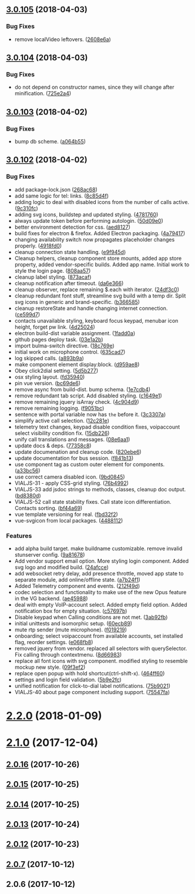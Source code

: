<a name="3.0.105"></a>
## [3.0.105](https://github.com/voipgrid/vialer-js/compare/v3.0.104...v3.0.105) (2018-04-03)


### Bug Fixes

* remove localVideo leftovers. ([2608e6a](https://github.com/voipgrid/vialer-js/commit/2608e6a))



<a name="3.0.104"></a>
## [3.0.104](https://github.com/voipgrid/vialer-js/compare/v3.0.103...v3.0.104) (2018-04-03)


### Bug Fixes

* do not depend on constructor names, since they will change after minification. ([725e2a4](https://github.com/voipgrid/vialer-js/commit/725e2a4))



<a name="3.0.103"></a>
## [3.0.103](https://github.com/voipgrid/vialer-js/compare/v3.0.102...v3.0.103) (2018-04-02)


### Bug Fixes

* bump db scheme. ([a064b55](https://github.com/voipgrid/vialer-js/commit/a064b55))



<a name="3.0.102"></a>
## [3.0.102](https://github.com/voipgrid/vialer-js/compare/v2.2.0...v3.0.102) (2018-04-02)


### Bug Fixes

* add package-lock.json ([268ac68](https://github.com/voipgrid/vialer-js/commit/268ac68))
* add same logic for tel: links. ([8c85d4f](https://github.com/voipgrid/vialer-js/commit/8c85d4f))
* adding logic to deal with disabled icons from the number of calls active. ([9c310fc](https://github.com/voipgrid/vialer-js/commit/9c310fc))
* adding svg icons, buildstep and updated styling. ([4781760](https://github.com/voipgrid/vialer-js/commit/4781760))
* always update token before performing autologin. ([50d09e0](https://github.com/voipgrid/vialer-js/commit/50d09e0))
* better environment detection for css. ([aed8127](https://github.com/voipgrid/vialer-js/commit/aed8127))
* build fixes for electron & firefox. Added Electron packaging. ([4a79417](https://github.com/voipgrid/vialer-js/commit/4a79417))
* changing availability switch now propagates placeholder changes properly. ([4918fd0](https://github.com/voipgrid/vialer-js/commit/4918fd0))
* cleanup connection state handling. ([e9f945d](https://github.com/voipgrid/vialer-js/commit/e9f945d))
* Cleanup helpers, cleanup component store mounts, added app store property, added vendor-specific builds. Added app name. Initial work to style the login page. ([808aa57](https://github.com/voipgrid/vialer-js/commit/808aa57))
* cleanup label styling. ([873acaf](https://github.com/voipgrid/vialer-js/commit/873acaf))
* cleanup notification after timeout. ([da6e366](https://github.com/voipgrid/vialer-js/commit/da6e366))
* cleanup observer, replace remaining $.each with iterator. ([24df3c0](https://github.com/voipgrid/vialer-js/commit/24df3c0))
* cleanup redundant font stuff, streamline svg build with a temp dir. Split svg icons in generic and brand-specific. ([b366585](https://github.com/voipgrid/vialer-js/commit/b366585))
* cleanup restoreState and handle changing internet connection. ([ce599d7](https://github.com/voipgrid/vialer-js/commit/ce599d7))
* contacts unavailable styling, keyboard focus keypad, menubar icon height, forget pw link. ([4d25024](https://github.com/voipgrid/vialer-js/commit/4d25024))
* electron build-dist variable assignment. ([1fadd0a](https://github.com/voipgrid/vialer-js/commit/1fadd0a))
* github pages deploy task. ([03e1a2b](https://github.com/voipgrid/vialer-js/commit/03e1a2b))
* import bulma-switch directive. ([18c769e](https://github.com/voipgrid/vialer-js/commit/18c769e))
* initial work on microphone control. ([635cad7](https://github.com/voipgrid/vialer-js/commit/635cad7))
* log skipped calls. ([a893b9a](https://github.com/voipgrid/vialer-js/commit/a893b9a))
* make component element display:block. ([d959ae8](https://github.com/voipgrid/vialer-js/commit/d959ae8))
* Obey click2dial setting. ([5d5b277](https://github.com/voipgrid/vialer-js/commit/5d5b277))
* osx styling layout. ([fd35940](https://github.com/voipgrid/vialer-js/commit/fd35940))
* pin vue version. ([bc69de6](https://github.com/voipgrid/vialer-js/commit/bc69de6))
* remove async from build-dist. bump schema. ([1e7cdb4](https://github.com/voipgrid/vialer-js/commit/1e7cdb4))
* remove redundant tab script. Add disabled styling. ([c1649e1](https://github.com/voipgrid/vialer-js/commit/c1649e1))
* remove remaining jquery isArray check. ([4c904d9](https://github.com/voipgrid/vialer-js/commit/4c904d9))
* remove remaining logging. ([f9051bc](https://github.com/voipgrid/vialer-js/commit/f9051bc))
* sentence with portal variable now has `the` before it. ([3c3307a](https://github.com/voipgrid/vialer-js/commit/3c3307a))
* simplify active call selection. ([12c281e](https://github.com/voipgrid/vialer-js/commit/12c281e))
* telemetry text changes, keypad disable condition fixes, voipaccount select visibility condition fix. ([15db226](https://github.com/voipgrid/vialer-js/commit/15db226))
* unify call translations and messages. ([08e6aa1](https://github.com/voipgrid/vialer-js/commit/08e6aa1))
* update docs & deps. ([77358c8](https://github.com/voipgrid/vialer-js/commit/77358c8))
* update documenation and cleanup code. ([820ebe6](https://github.com/voipgrid/vialer-js/commit/820ebe6))
* update documentation for bus session. ([f841b13](https://github.com/voipgrid/vialer-js/commit/f841b13))
* use component tag as custom outer element for components. ([a33bc56](https://github.com/voipgrid/vialer-js/commit/a33bc56))
* use correct camera disabled icon. ([9bd0845](https://github.com/voipgrid/vialer-js/commit/9bd0845))
* VIALJS-31 - apply CSS-grid styling. ([76b4992](https://github.com/voipgrid/vialer-js/commit/76b4992))
* VIALJS-33 add jsdoc strings to methods, classes, cleanup doc output. ([bd8380d](https://github.com/voipgrid/vialer-js/commit/bd8380d))
* VIALJS-52 call state stability fixes. Call state icon differentiation. Contacts sorting. ([bf44a69](https://github.com/voipgrid/vialer-js/commit/bf44a69))
* vue template versioning for real. ([fbd32f2](https://github.com/voipgrid/vialer-js/commit/fbd32f2))
* vue-svgicon from local packages. ([4488112](https://github.com/voipgrid/vialer-js/commit/4488112))


### Features

* add alpha build target. make buildname customizable. remove invalid stunserver config. ([9a81678](https://github.com/voipgrid/vialer-js/commit/9a81678))
* Add vendor support email option. More styling login component. Added svg logo and modified build. ([24afcce](https://github.com/voipgrid/vialer-js/commit/24afcce))
* add websocket retry delay, add presence throttle, moved app state to separate module, add online/offline state. ([a7b24f1](https://github.com/voipgrid/vialer-js/commit/a7b24f1))
* Added Telemetry component and events. ([212f49d](https://github.com/voipgrid/vialer-js/commit/212f49d))
* codec selection and functionality to make use of the new Opus feature in the VG backend. ([ae45988](https://github.com/voipgrid/vialer-js/commit/ae45988))
* deal with empty VoIP-account select. Added empty field option. Added notification box for empty situation. ([c57697b](https://github.com/voipgrid/vialer-js/commit/c57697b))
* Disable keypad when Calling conditions are not met. ([3ab92fb](https://github.com/voipgrid/vialer-js/commit/3ab92fb))
* initial unittests and isomorphic setup. ([60ecb89](https://github.com/voipgrid/vialer-js/commit/60ecb89))
* mute rtp sender (mute microphone). ([f019219](https://github.com/voipgrid/vialer-js/commit/f019219))
* onboarding; select voipaccount from available accounts, set installed flag, reorder settings. ([e068fb8](https://github.com/voipgrid/vialer-js/commit/e068fb8))
* removed jquery from vendor. replaced all selectors with querySelector. Fix calling through contextmenu. ([8d66983](https://github.com/voipgrid/vialer-js/commit/8d66983))
* replace all font icons with svg component. modified styling to resemble mockup new style. ([09f3ef2](https://github.com/voipgrid/vialer-js/commit/09f3ef2))
* replace open popup with hold shortcut(ctrl-shift-x). ([464ff60](https://github.com/voipgrid/vialer-js/commit/464ff60))
* settings and login field validation. ([5b9e2fc](https://github.com/voipgrid/vialer-js/commit/5b9e2fc))
* unified notification for click-to-dial label notifications. ([75b9021](https://github.com/voipgrid/vialer-js/commit/75b9021))
* VIALJS-40 about page component including support. ([75547fa](https://github.com/voipgrid/vialer-js/commit/75547fa))



<a name="2.2.0"></a>
# [2.2.0](https://github.com/voipgrid/vialer-js/compare/v2.1.0...v2.2.0) (2018-01-09)



<a name="2.1.0"></a>
# [2.1.0](https://github.com/voipgrid/vialer-js/compare/v2.0.16...v2.1.0) (2017-12-04)



<a name="2.0.16"></a>
## [2.0.16](https://github.com/voipgrid/vialer-js/compare/v2.0.15...v2.0.16) (2017-10-26)



<a name="2.0.15"></a>
## [2.0.15](https://github.com/voipgrid/vialer-js/compare/v2.0.14...v2.0.15) (2017-10-25)



<a name="2.0.14"></a>
## [2.0.14](https://github.com/voipgrid/vialer-js/compare/v2.0.13...v2.0.14) (2017-10-25)



<a name="2.0.13"></a>
## [2.0.13](https://github.com/voipgrid/vialer-js/compare/v2.0.12...v2.0.13) (2017-10-24)



<a name="2.0.12"></a>
## [2.0.12](https://github.com/voipgrid/vialer-js/compare/v2.0.7...v2.0.12) (2017-10-23)



<a name="2.0.7"></a>
## [2.0.7](https://github.com/voipgrid/vialer-js/compare/2.0.6...v2.0.7) (2017-10-12)



<a name="2.0.6"></a>
## 2.0.6 (2017-10-12)



